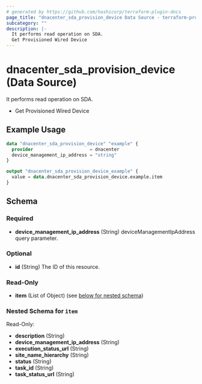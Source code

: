 ```yaml
---
# generated by https://github.com/hashicorp/terraform-plugin-docs
page_title: "dnacenter_sda_provision_device Data Source - terraform-provider-dnacenter"
subcategory: ""
description: |-
  It performs read operation on SDA.
  Get Provisioned Wired Device
---
```


# dnacenter_sda_provision_device (Data Source)

It performs read operation on SDA.

- Get Provisioned Wired Device

## Example Usage

```terraform
data "dnacenter_sda_provision_device" "example" {
  provider                     = dnacenter
  device_management_ip_address = "string"
}

output "dnacenter_sda_provision_device_example" {
  value = data.dnacenter_sda_provision_device.example.item
}
```

<!-- schema generated by tfplugindocs -->
## Schema

### Required

- **device_management_ip_address** (String) deviceManagementIpAddress query parameter.

### Optional

- **id** (String) The ID of this resource.

### Read-Only

- **item** (List of Object) (see [below for nested schema](#nestedatt--item))

<a id="nestedatt--item"></a>
### Nested Schema for `item`

Read-Only:

- **description** (String)
- **device_management_ip_address** (String)
- **execution_status_url** (String)
- **site_name_hierarchy** (String)
- **status** (String)
- **task_id** (String)
- **task_status_url** (String)


